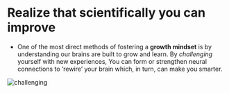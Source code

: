 # Realize that scientifically you can improve


- One of the most direct methods of fostering a **growth mindset** is by understanding our brains are built to grow and learn. By *challenging* yourself with new experiences, You can form or strengthen neural connections to ‘rewire’ your brain which, in turn, can make you smarter. 
 
![challenging](https://i.pinimg.com/originals/a1/7e/3d/a17e3d4103089366765947c5b6b682a7.jpg)
